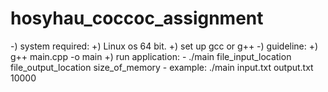 # hosyhau_coccoc_assignment
-) system required:
  +) Linux os 64 bit.
  +) set up gcc or g++
-) guideline:
  +) g++ main.cpp -o main
  +) run application:
     - ./main file_input_location file_output_location size_of_memory
     - example: ./main input.txt output.txt 10000

